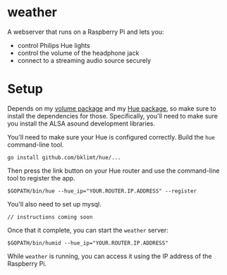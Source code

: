 weather
=======

A webserver that runs on a Raspberry Pi and lets you:
* control Philips Hue lights
* control the volume of the headphone jack
* connect to a streaming audio source securely

# Setup

Depends on my [volume package](https://github.com/bklimt/volume) and my [Hue package](https://github.com/bklimt/hue), so make sure to install the dependencies for those. Specifically, you'll need to make sure you install the ALSA asound development libraries.

You'll need to make sure your Hue is configured correctly. Build the `hue` command-line tool.

    go install github.com/bklimt/hue/...

Then press the link button on your Hue router and use the command-line tool to register the app.

    $GOPATH/bin/hue --hue_ip="YOUR.ROUTER.IP.ADDRESS" --register

You'll also need to set up mysql.

    // instructions coming soon

Once that it complete, you can start the `weather` server:

    $GOPATH/bin/humid --hue_ip="YOUR.ROUTER.IP.ADDRESS"

While `weather` is running, you can access it using the IP address of the Raspberry Pi.

